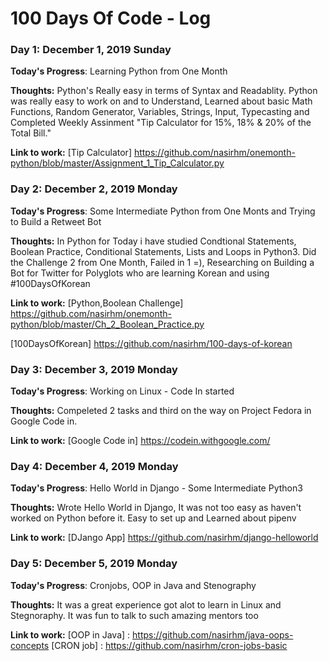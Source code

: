 # 100 Days Of Code - Log

### Day 1: December 1, 2019 Sunday

**Today's Progress**: Learning Python from One Month

**Thoughts:** Python's Really easy in terms of Syntax and Readablity. Python was really easy to work on and to Understand, Learned about basic Math Functions, Random Generator, Variables, Strings, Input, Typecasting and Completed Weekly Assinment "Tip Calculator for 15%, 18% & 20% of the Total Bill."

**Link to work:** [Tip Calculator] https://github.com/nasirhm/onemonth-python/blob/master/Assignment_1_Tip_Calculator.py

### Day 2: December 2, 2019 Monday

**Today's Progress**: Some Intermediate Python from One Monts and Trying to Build a Retweet Bot

**Thoughts:** In Python for Today i have studied Condtional Statements, Boolean Practice, Conditional Statements, Lists and Loops in Python3. Did the Challenge 2 from One Month, Failed in 1 =), Researching on Building a Bot for Twitter for Polyglots who are learning Korean and using #100DaysOfKorean

**Link to work:** [Python,Boolean Challenge] https://github.com/nasirhm/onemonth-python/blob/master/Ch_2_Boolean_Practice.py

[100DaysOfKorean] https://github.com/nasirhm/100-days-of-korean

### Day 3: December 3, 2019 Monday

**Today's Progress**: Working on Linux - Code In started

**Thoughts:** Compeleted 2 tasks and third on the way on Project Fedora in Google Code in.

**Link to work:** [Google Code in] https://codein.withgoogle.com/

### Day 4: December 4, 2019 Monday

**Today's Progress**: Hello World in Django - Some Intermediate Python3

**Thoughts:** Wrote Hello World in Django, It was not too easy as haven't worked on Python before it. Easy to set up and Learned about pipenv

**Link to work:** [DJango App] https://github.com/nasirhm/django-helloworld

### Day 5: December 5, 2019 Monday

**Today's Progress**: Cronjobs, OOP in Java and Stenography

**Thoughts:** It was a great experience got alot to learn in Linux and Stegnoraphy. It was fun to talk to such amazing mentors too

**Link to work:** [OOP in Java] : https://github.com/nasirhm/java-oops-concepts
[CRON job] : https://github.com/nasirhm/cron-jobs-basic

